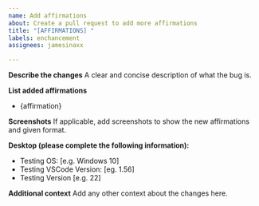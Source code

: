 ```yaml
---
name: Add affirmations
about: Create a pull request to add more affirmations
title: "[AFFIRMATIONS] "
labels: enchancement
assignees: jamesinaxx

---
```


**Describe the changes**
A clear and concise description of what the bug is.

**List added affirmations**
* {affirmation}

**Screenshots**
If applicable, add screenshots to show the new affirmations and given format.

**Desktop (please complete the following information):**
 - Testing OS: [e.g. Windows 10]
 - Testing VSCode Version:  [eg. 1.56]
 - Testing Version [e.g. 22]

**Additional context**
Add any other context about the changes here.
